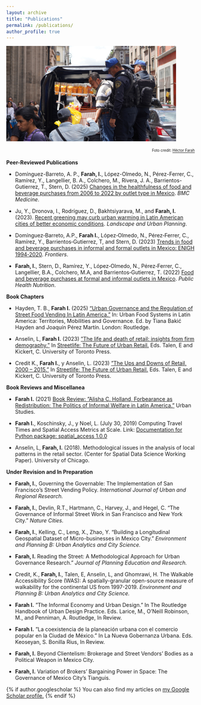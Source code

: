 ```yaml
---
layout: archive
title: "Publications"
permalink: /publications/
author_profile: true
---
```


<img align="center" width="90%" height="30%" src="/images/police.png">

<p align="right"><sup><sub>Foto credit: <a href="https://www.instagram.com/farahhector">Héctor Farah</a></sub></sup></p>


**Peer-Reviewed Publications**

- Domínguez-Barreto, A. P., **Farah, I.**, López-Olmedo, N., Pérez-Ferrer, C., Ramírez, Y., Langellier, B. A., Colchero, M., Rivera, J. A., Barrientos-Gutierrez, T., Stern, D. (2025) [Changes in the healthfulness of food and beverage purchases from 2006 to 2022 by outlet type in Mexico](https://doi.org/10.1186/s12916-025-04036-8). *BMC Medicine*.

- Ju, Y., Dronova, I., Rodríguez, D., Bakhtsiyarava, M., and **Farah, I.** (2023). [Recent greening may curb urban warming in Latin American cities of better economic conditions](https://doi.org/10.1016/j.landurbplan.2023.104896). *Landscape and Urban Planning*.   
  
- Domínguez‑Barreto, A.P., **Farah I.**, López‑Olmedo, N., Pérez‑Ferrer, C., Ramírez, Y., Barrientos‑Gutierrez, T, and Stern, D. (2023) [Trends in food and beverage purchases in informal and formal outlets in Mexico: ENIGH 1994‑2020](https://doi.org/10.3389/fpubh.2023.1151916). *Frontiers*.

- **Farah, I.**, Stern, D., Ramírez, Y., López‑Olmedo, N., Pérez‑Ferrer, C., Langellier, B.A., Colchero, M.A, and Barrientos‑Gutierrez,
T. (2022) [Food and beverage purchases at formal and informal outlets in Mexico](https://doi.org/10.1017/S1368980022002324). *Public Health Nutrition*.

**Book Chapters** 

- Hayden, T. B., **Farah I.** (2025) [“Urban Governance and the Regulation of Street Food Vending In Latin America.”](https://www.taylorfrancis.com/chapters/edit/10.4324/9781003471929-4/urban-governance-regulation-street-food-vending-latin-america-tiana-baki%C4%87-hayden-irene-farah) In: Urban Food Systems in Latin America: Territories, Mobilities and Governance. Ed. by Tiana Bakić Hayden and Joaquín Pérez Martín. London: Routledge.

- Anselin, L, **Farah I.** (2023) [”The life and death of retail: insights from firm demography.”](https://www.researchgate.net/publication/370427733_The_Life_and_Death_of_Retail_Insights_from_Firm_Demography) In [Streetlife: The Future of Urban
Retail.](https://utorontopress.com/9781487524814/streetlife/) Eds. Talen, E and Kickert, C. University of Toronto Press.

- Credit K., **Farah I.**, y Anselin, L. (2023) [”The Ups and Downs of Retail, 2000 – 2015.”](https://www.researchgate.net/publication/368922432_The_Ups_and_Downs_of_Retail_2000-2015) In [Streetlife: The Future of Urban Retail.](https://utorontopress.com/9781487524814/streetlife/)
Eds. Talen, E and Kickert, C. University of Toronto Press.

**Book Reviews and Miscellanea**  

- **Farah I.** (2021) [Book Review: ”Alisha C. Holland, Forbearance as Redistribution: The Politics of Informal Welfare in Latin
America.”](https://doi-org.libproxy.berkeley.edu/10.1177/00420980211058331) Urban Studies.

- **Farah I.**, Koschinsky, J., y Noel, L. (July 30, 2019) Computing Travel Times and Spatial Access Metrics at Scale. Link: [Documentation
for Python package: spatial_access 1.0.0](https://github.com/GeoDaCenter/spatial_access/blob/master/docs/notebooks/spatial_access_documentation081219.pdf)

- Anselin, L, **Farah, I.** (2018). Methodological issues in the analysis of local patterns in the retail sector. (Center for Spatial Data
Science Working Paper). University of Chicago.

**Under Revision and In Preparation**  

- **Farah, I.**, Governing the Governable: The Implementation of San Francisco’s Street Vending Policy. *International Journal of Urban and Regional Research.*
  
- **Farah, I.**, Devlin, R.T., Hartmann, C., Harvey, J., and Hegel, C. “The Governance of Informal Street Work in San Francisco and New York City.” *Nature Cities.*

- **Farah, I.**, Kelling, C., Leng, X., Zhao, Y. “Building a Longitudinal Geospatial Dataset of Micro-businesses in Mexico City.” *Environment and Planning B: Urban Analytics and City Science.*

- **Farah, I.** Reading the Street: A Methodological Approach for Urban Governance Research.” *Journal of Planning Education and Research.*
  
- Credit, K., **Farah, I.**, Talen, E, Anselin, L, and Ghomrawi, H. The Walkable Accessibility Score (WAS): A spatially-granular open-source measure of walkability for the continental US from 1997-2019. *Environment and Planning
B: Urban Analytics and City Science.*

- **Farah I.** ”The Informal Economy and Urban Design.” In The Routledge Handbook of Urban Design Practice. Eds. Larice, M.,
O’Neill Robinson, M., and Penniman, A. Routledge, In Review.

- **Farah I.** ”La coexistencia de la planeación urbana con el comercio popular en la Ciudad de México.” In La Nueva Gobernanza
Urbana. Eds. Keoseyan, S. Bonilla Rius, In Review.

- **Farah, I.** Beyond Clientelism: Brokerage and Street Vendors’ Bodies as a Political Weapon in Mexico City.
  
- **Farah, I.** Variation of Brokers’ Bargaining Power in Space: The Governance of Mexico City’s Tianguis.


{% if author.googlescholar %}
  You can also find my articles on <u><a href="{{author.googlescholar}}">my Google Scholar profile</a>.</u>
{% endif %}
